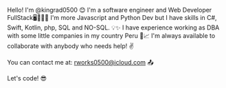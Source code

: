 Hello! I'm @kingrad0500 😊
I'm a software engineer and Web Developer FullStack🖥📐🔧🔨
I'm more Javascript and Python Dev but I have skills in C#, Swift, Kotlin, php, SQL and NO-SQL. 💡✨
I have experience working as DBA with some little companies in my country Peru 🔧📈
I'm always available to collaborate with anybody who needs help! ✌

You can contact me at: rworks0500@icloud.com 📤 

Let's code! 😎

<!---
kingrad0500/kingrad0500 is a ✨ special ✨ repository because its `README.md` (this file) appears on your GitHub profile.
You can click the Preview link to take a look at your changes.
--->
